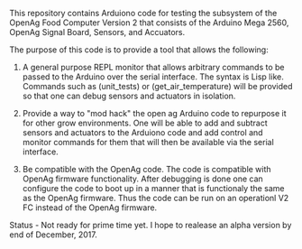This repository contains Arduiono code for testing the subsystem of the OpenAg Food Computer Version 2 that consists of the Arduino Mega 2560, OpenAg Signal Board, Sensors, and Accuators.

The purpose of this code is to provide a tool that allows the following:

1) A general purpose REPL monitor that allows arbitrary commands to be passed to the Arduino over the serial interface. The syntax is Lisp like.  Commands such as (unit_tests) or (get_air_temperature) will be provided so that one can debug sensors and actuators in isolation.

2) Provide a way to "mod hack" the open ag Arduino code to repurpose it for other grow environments.  One will be able to add and subtract sensors and actuators to the Arduiono code and add control and monitor commands for them that will then be available via the serial interface. 

3) Be compatible with the OpenAg code. The code is compatible with OpenAg firmware functionality. After debugging is done one can configure the code to boot up in a manner that is functionaly the same as the OpenAg firmware. Thus the code can be run on an operationl V2 FC instead of the OpenAg firmware.

Status - Not ready for prime time yet.  I hope to realease an alpha version by end of December, 2017.
